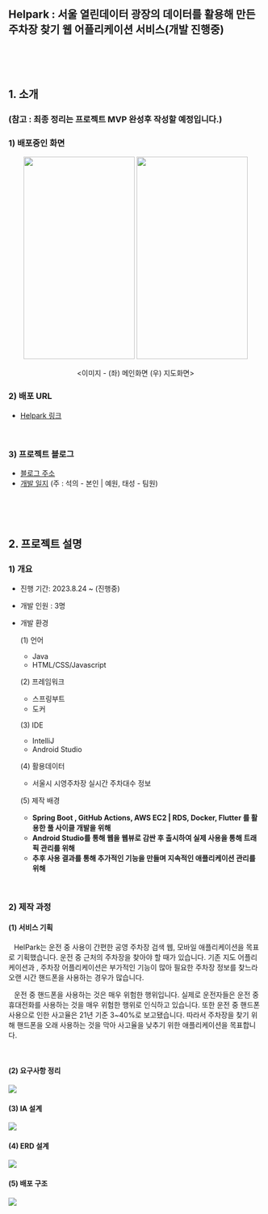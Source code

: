 ## Helpark : 서울 열린데이터 광장의 데이터를 활용해 만든 주차장 찾기 웹 어플리케이션 서비스(개발 진행중)

<br/><br/><br/>

## 1. 소개

### (참고 : 최종 정리는 프로젝트 MVP 완성후 작성할 예정입니다.)

### 1) 배포중인 화면


<div align="center">
<img src="https://github.com/MeanOfRedStone/portfolio/assets/128448869/0d0b3704-89d3-4fa7-80b7-51b38a84f5e7" width="220" height="400" />

<img src="https://github.com/MeanOfRedStone/portfolio/assets/128448869/dfe258ec-a8fa-4609-b22e-0efb315349d1" width="220" height="400" />

<br/>


<이미지 - (좌) 메인화면 (우) 지도화면>
</div>


### 2) 배포 URL
* [Helpark 링크](http://3.34.114.142:8080/)

<br/>

### 3) 프로젝트 블로그
* [블로그 주소](https://www.notion.so/spring-project-8fe4731d22f244f4a01dc02729e33338)
* [개발 일지](https://www.notion.so/d19aa2c0c05443c499a1e7a5372648b0?v=01075cb1917546e5bc90d51e4cf76307)
  (주 : 석의 - 본인 | 예원, 태성 - 팀원)
  
<br/><br/><br/>



## 2. 프로젝트 설명
### 1) 개요

* 진행 기간: 2023.8.24 ~ (진행중)
* 개발 인원 : 3명
* 개발 환경
   
  (1) 언어
  - Java
  - HTML/CSS/Javascript
    
  (2) 프레임워크
  - 스프링부트
  - 도커
  
  (3) IDE
  - IntelliJ
  - Android Studio<br>

  (4) 활용데이터
  - 서울시 시영주차장 실시간 주차대수 정보

  (5) 제작 배경
  - **Spring Boot , GitHub Actions, AWS EC2 | RDS, Docker, Flutter 를 활용한 풀 사이클 개발을 위해**
  - **Android Studio를 통해 웹을 웹뷰로 감싼 후 출시하여 실제 사용을 통해 트래픽 관리를 위해**
  - **추후 사용 결과를 통해 추가적인 기능을 만들며 지속적인 애플리케이션 관리를 위해**
<br/>

### 2) 제작 과정
#### (1) 서비스 기획
&ensp; HelPark는 운전 중 사용이 간편한 공영 주차장 검색 웹, 모바일 애플리케이션을 목표로 기획했습니다.
운전 중 근처의 주차장을 찾아야 할 때가 있습니다. 기존 지도 어플리케이션과 , 주차장 어플리케이션은 부가적인 기능이 많아 필요한 주차장 정보를 찾느라 오랜 시간 핸드폰을 사용하는 경우가 많습니다.

&ensp; 운전 중 핸드폰을 사용하는 것은 매우 위험한 행위입니다. 실제로 운전자들은 운전 중 휴대전화를 사용하는 것을 매우 위험한 행위로 인식하고 있습니다. 또한 운전 중 핸드폰 사용으로 인한 사고율은 
21년 기준 3~40%로 보고됐습니다. 따라서 주차장을 찾기 위해 핸드폰을 오래 사용하는 것을 막아 사고율을 낮추기 위한 애플리케이션을 목표합니다.

<br/>

#### (2) 요구사항 정리
<img src="https://github.com/MeanOfRedStone/portfolio/assets/128448869/6ee863b9-5324-4c58-b648-e2e0715d7986" />

<br/>

#### (3) IA 설계
<img src="https://github.com/MeanOfRedStone/portfolio/assets/128448869/e194a191-7d52-4ac7-9400-a3f75e767ae8" />

<br/>

#### (4) ERD 설계
<img src="https://github.com/MeanOfRedStone/portfolio/assets/128448869/47b2cdae-a6ea-4210-93ab-9bba85b42807" />

<br/>

#### (5) 배포 구조
<img src="https://github.com/MeanOfRedStone/portfolio/assets/128448869/49874df1-2e44-4b51-9432-19ee12f5e434" />

